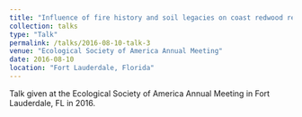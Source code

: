 ```yaml
---
title: "Influence of fire history and soil legacies on coast redwood regeneration and stand structure"
collection: talks
type: "Talk"
permalink: /talks/2016-08-10-talk-3
venue: "Ecological Society of America Annual Meeting"
date: 2016-08-10
location: "Fort Lauderdale, Florida"
---
```


Talk given at the Ecological Society of America Annual Meeting in Fort Lauderdale, FL in 2016.
